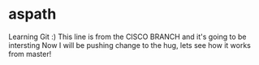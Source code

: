 # aspath
Learning Git :)
This line is from the CISCO BRANCH and it's going to be intersting
Now I will be pushing change to the hug, lets see how it works from master!